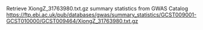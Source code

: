 Retrieve XiongZ_31763980.txt.gz summary statistics from GWAS Catalog https://ftp.ebi.ac.uk/pub/databases/gwas/summary_statistics/GCST009001-GCST010000/GCST009464/XiongZ_31763980.txt.gz